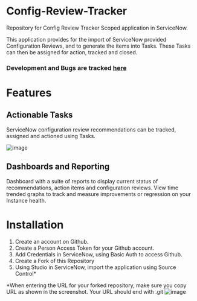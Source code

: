 # Config-Review-Tracker
Repository for Config Review Tracker Scoped application in ServiceNow.

This application provides for the import of ServiceNow provided Configuration Reviews, and to generate the items into Tasks. These Tasks can then be assigned for action, tracked and closed. 

### Development and Bugs are tracked [here](https://github.com/users/Kromula/projects/1)

# Features

## Actionable Tasks
ServiceNow configuration review recommendations can be tracked, assigned and actioned using Tasks. 

![image](https://github.com/user-attachments/assets/1a62bcfd-9970-4d8a-b380-29d2ade686ba)


## Dashboards and Reporting
Dashboard with a suite of reports to display current status of recommendations, action items and configuration reviews. 
View time trended graphs to track and measure improvements or regression on your Instance health.


# Installation

1. Create an account on Github.
2. Create a Person Access Token for your Github account.
3. Add Credentials in ServiceNow, using Basic Auth to access Github.
4. Create a Fork of this Repository
5. Using Studio in ServiceNow, import the application using Source Control*

*When entering the URL for your forked repository, make sure you copy URL as shown in the screenshot. Your URL should end with .git
![image](https://github.com/user-attachments/assets/9cd0aebf-4565-490a-8dcc-1eb9a98cfbe5)

